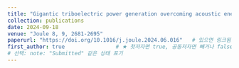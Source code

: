 ```yaml
---
title: "Gigantic triboelectric power generation overcoming acoustic energy barrier using metal-liquid coupling"
collection: publications
date: 2024-09-18
venue: "Joule 8, 9, 2681-2695"
paperurl: "https://doi.org/10.1016/j.joule.2024.06.016"   # 있으면 링크됨
first_author: true                # ★ 첫저자면 true, 공동저자면 빼거나 false
# 선택: note: "Submitted" 같은 상태 표기
---
```

